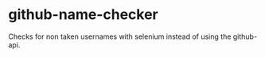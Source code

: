 # github-name-checker
Checks for non taken usernames with selenium instead of using the github-api.
